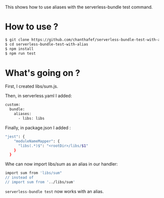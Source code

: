 This shows how to use aliases with the serverless-bundle test command.

# How to use ?
```bash
$ git clone https://github.com/chanthafef/serverless-bundle-test-with-alias.git
$ cd serverless-bundle-test-with-alias
$ npm install
$ npm run test
```
# What's going on ?
First, I created libs/sum.js.

Then, in serverless.yaml I added:
```bash
custom:
  bundle:
    aliases:
      - libs: libs
```

Finally, in package.json I added :
```bash
"jest": {
    "moduleNameMapper": {
      "libs(.*)$": "<rootDir>/libs/$1"
    }
  }
```

Whe can now import libs/sum as an alias in our handler:  
```bash
import sum from 'libs/sum"
// instead of
// import sum from '../libs/sum'
```

```serverless-bundle test``` now works with an alias.